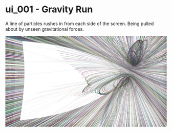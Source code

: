 # ui_001 - Gravity Run
   A line of particles rushes in from each side of the screen.  Being pulled about by unseen gravitational forces.

![Screenshot of the Sketch, Streaks of lines as particles are tossed around by simulated gravity.](https://github.com/loyalj/processing-sketches/blob/master/ui_001/screenshot.png?raw=true "ui_001 Screenshot")

